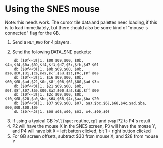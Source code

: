 # Using the SNES mouse

Note: this needs work. The cursor tile data and palettes need loading, if this is to load immediately, but there should also be some kind of "mouse is connected" flag for the GB.

1. Send a `MLT_REQ` for 4 players.

2. Send the following DATA_SND packets:

```
	db ($0f<<3)|1, $00,$09,$00, $0b, $4b,$f4,$0a,$09,$f4,$f3,$d7,$5c,$fb,$d7,$01
	db ($0f<<3)|1, $0b,$09,$00, $0b, $20,$b0,$d1,$20,$d5,$cf,$ad,$21,$0c,$8f,$05
	db ($0f<<3)|1, $16,$09,$00, $0b, $60,$00,$ad,$22,$0c,$8f,$06,$60,$00,$ad,$3b
	db ($0f<<3)|1, $21,$09,$00, $0b, $0f,$8f,$07,$60,$00,$a2,$00,$af,$db,$ff,$00
	db ($0f<<3)|1, $2c,$09,$00, $0b, $f0,$08,$20,$a0,$bc,$68,$68,$4c,$aa,$ba,$20
	db ($0f<<3)|1, $37,$09,$00, $07, $a3,$bc,$68,$68,$4c,$ad,$ba, $00,$00,$00,$00
    db ($0f<<3)|1, $08,$08,$00, $03, $4c,$00,$09
```

3. If using a typical GB `PollInput` routine, `cpl` and `swap` P2 to P4's result
4. P2 will have the mouse X in the SNES screen, P3 will have the mouse Y, and P4 will have bit 0 = left button clicked, bit 1 = right button clicked
5. For GB screen offsets, subtract $30 from mouse X, and $28 from mouse Y
